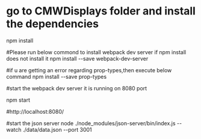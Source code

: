 # go to CMWDisplays folder and install the dependencies
npm install

#Please run below commond to install webpack dev server if npm install does not install it
npm install --save webpack-dev-server

#if u are getting an error regarding prop-types,then execute below command
npm install --save prop-types

#start the webpack dev server it is running on 8080 port

npm start

#http://localhost:8080/


#start the json server
node ./node_modules/json-server/bin/index.js --watch ./data/data.json --port 3001